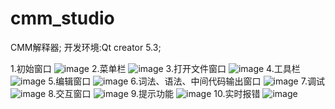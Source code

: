 # cmm_studio
CMM解释器; 开发环境:Qt creator 5.3;

1.初始窗口
![image](http://github.com/optcaelum/cmm_studio/raw/master/images/1.png)
2.菜单栏
![image](http://github.com/optcaelum/cmm_studio/raw/master/images/2.png)
3.打开文件窗口
![image](http://github.com/optcaelum/cmm_studio/raw/master/images/3.png)
4.工具栏
![image](http://github.com/optcaelum/cmm_studio/raw/master/images/4.png)
5.编辑窗口
![image](http://github.com/optcaelum/cmm_studio/raw/master/images/5.png)
6.词法、语法、中间代码输出窗口
![image](http://github.com/optcaelum/cmm_studio/raw/master/images/6.png)
7.调试
![image](http://github.com/optcaelum/cmm_studio/raw/master/images/7.png)
8.交互窗口
![image](http://github.com/optcaelum/cmm_studio/raw/master/images/8.png)
9.提示功能
![image](http://github.com/optcaelum/cmm_studio/raw/master/images/9.png)
10.实时报错
![image](http://github.com/optcaelum/cmm_studio/raw/master/images/10.png)
